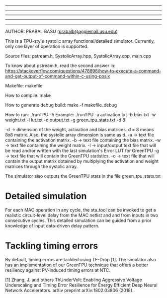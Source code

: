 
******  ******  *    *       * * *  *****  *     *
  *     *    *  *    *       *        *    * * * *
  *     ******  *    *  ***  * * *    *    *  *  *
  *     *       *    *           *    *    *     *
  *     *       ******       * * *  *****  *     *

AUTHOR: PRABAL BASU (prabalb@aggiemail.usu.edu)
 
This is a TPU-style systolic array functional/detailed simulator.
Currently, only one layer of operation is supported.

Source files: pstream.h, SystolicArray.hpp, SystolicArray.cpp, main.cpp

To know about pstream.h, read the second answer in:
https://stackoverflow.com/questions/478898/how-to-execute-a-command-and-get-output-of-command-within-c-using-posix

Makefile: makefile

How to compile: make

How to generate debug build: make -f makefile_debug

How to run: ./runTPU -h
Example: ./runTPU -a activation.txt -b bias.txt -w weight.txt -l lut.txt -o output.txt -g green_tpu_stats.txt -d 8

-d -> dimension of the weight, activation and bias matrices. d = 8 means 8x8 matrix.
      Also, the systolic array dimension is same as d.
-a -> text file containing the activation matrix.
-b -> text file containing the bias matrix.
-w -> text file containing the weight matrix.
-l -> input/output text file that will be read and/or written with the last simulation's Error LUT for GreenTPU
-g -> text file that will contain the GreenTPU statistics.
-o -> text file that will contain the output matrix obtained by multiplying the activation 
      and weight matrices through the systolic array.

The simulator also outputs the GreenTPU stats in the file green_tpu_stats.txt

Detailed simulation
===================
For each MAC operation in any cycle, the sta_tool can be invoked
to get a realistic circuit-level delay from the MAC netlist and
and from inputs in two consecutive cycles. This detailed simulation
can be guided from a prior knowledge of input data-driven delay pattern.

Tackling timing errors
======================
By default, timing errors are tackled using TE-Drop [1]. The simulator
also has an implementation of our GreenTPU technique that offers a
better resiliency against PV-induced timing errors at NTC.

[1] Zhang, J. and others ThUnderVolt: Enabling Aggressive
Voltage Underscaling and Timing Error Resilience for Energy
Efficient Deep Neural Network Accelerators. arXiv preprint
arXiv:1802.03806 (2018).


<!--
**TPUsim/TPUsim** is a ✨ _special_ ✨ repository because its `README.md` (this file) appears on your GitHub profile.

Here are some ideas to get you started:

- 🔭 I’m currently working on ...
- 🌱 I’m currently learning ...
- 👯 I’m looking to collaborate on ...
- 🤔 I’m looking for help with ...
- 💬 Ask me about ...
- 📫 How to reach me: ...
- 😄 Pronouns: ...
- ⚡ Fun fact: ...
-->

